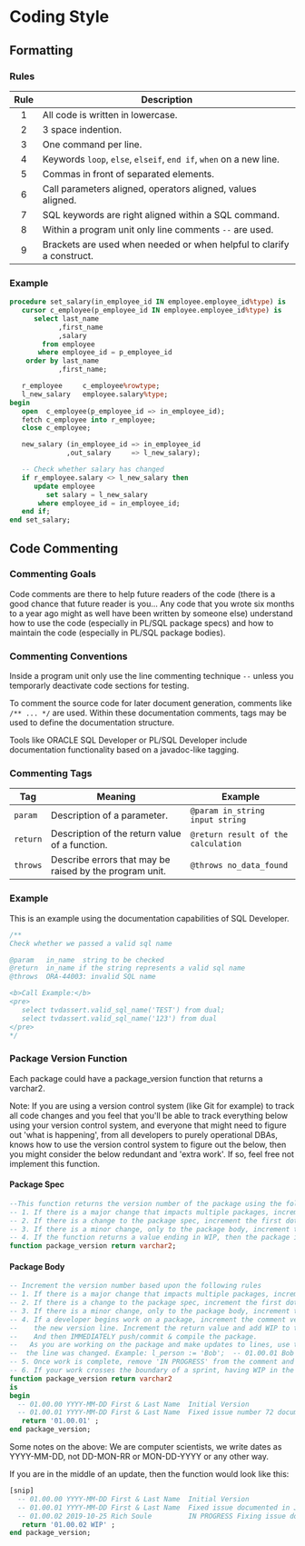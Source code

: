 # Coding Style

## Formatting

### Rules

Rule | Description
:--: | -----------
1    | All code is written in lowercase.
2    | 3 space indention.
3    | One command per line.
4    | Keywords `loop`, `else`, `elseif`, `end if`, `when` on a new line.
5    | Commas in front of separated elements.
6    | Call parameters aligned, operators aligned, values aligned.
7    | SQL keywords are right aligned within a SQL command.
8    | Within a program unit only line comments `--` are used.
9    | Brackets are used when needed or when helpful to clarify a construct. 

### Example

```sql
procedure set_salary(in_employee_id IN employee.employee_id%type) is
   cursor c_employee(p_employee_id IN employee.employee_id%type) is 
      select last_name
            ,first_name
            ,salary
        from employee
       where employee_id = p_employee_id
    order by last_name
            ,first_name;

   r_employee     c_employee%rowtype;
   l_new_salary   employee.salary%type;
begin
   open  c_employee(p_employee_id => in_employee_id);
   fetch c_employee into r_employee;
   close c_employee;

   new_salary (in_employee_id => in_employee_id
              ,out_salary     => l_new_salary);

   -- Check whether salary has changed
   if r_employee.salary <> l_new_salary then
      update employee
         set salary = l_new_salary
       where employee_id = in_employee_id;
   end if;
end set_salary;
```

## Code Commenting

### Commenting Goals

Code comments are there to help future readers of the code (there is a good chance that future reader is you... Any code that you wrote six months to a year ago might as well have been written by someone else) understand how to use the code (especially in PL/SQL package specs) and how to maintain the code (especially in PL/SQL package bodies).

### Commenting Conventions

Inside a program unit only use the line commenting technique `--` unless you temporarly deactivate code sections for testing.

To comment the source code for later document generation, comments like `/** ... */` are used. Within these documentation comments, tags may be used to define the documentation structure.

Tools like ORACLE SQL Developer or PL/SQL Developer include documentation functionality based on a javadoc-like tagging. 

### Commenting Tags

Tag      | Meaning                                                 | Example
-------- | ------------------------------------------------------- | -------
`param`  | Description of a parameter.                             | `@param in_string input string`
`return` | Description of the return value of a function.          | `@return result of the calculation`
`throws` | Describe errors that may be raised by the program unit. | `@throws no_data_found`

### Example

This is an example using the documentation capabilities of SQL Developer. 

```sql
/**
Check whether we passed a valid sql name

@param   in_name  string to be checked
@return  in_name if the string represents a valid sql name
@throws  ORA-44003: invalid SQL name 

<b>Call Example:</b>
<pre>
   select tvdassert.valid_sql_name('TEST') from dual;
   select tvdassert.valid_sql_name('123') from dual
</pre>
*/
```
### Package Version Function

Each package could have a package_version function that returns a varchar2. 

Note: If you are using a version control system (like Git for example) to track all code changes and you feel that you'll be able to track everything below using your version control system, and everyone that might need to figure out 'what is happening', from all developers to purely operational DBAs, knows how to use the version control system to figure out the below, then you might consider the below redundant and 'extra work'. If so, feel free not implement this function.

#### Package Spec
```sql
--This function returns the version number of the package using the following rules:
-- 1. If there is a major change that impacts multiple packages, increment the first digit, e.g. 03.05.09 -> 04.00.00
-- 2. If there is a change to the package spec, increment the first dot, e.g. 03.02.05 -> 03.03.00
-- 3. If there is a minor change, only to the package body, increment the last dot e.g. 03.02.05 -> 03.02.06
-- 4. If the function returns a value ending in WIP, then the package is actively being worked on by a developer.
function package_version return varchar2;
```
#### Package Body
```sql
-- Increment the version number based upon the following rules
-- 1. If there is a major change that impacts multiple packages, increment the first digit, e.g. 03.05.09 -> 04.00.00
-- 2. If there is a change to the package spec, increment the first dot, e.g. 03.02.05 -> 03.03.00
-- 3. If there is a minor change, only to the package body, increment the last dot e.g. 03.02.05 -> 03.02.06
-- 4. If a developer begins work on a package, increment the comment version and include the words 'IN PROGRESS' in 
--    the new version line. Increment the return value and add WIP to the return value. Example:  return '01.00.01 WIP'  
--    And then IMMEDIATELY push/commit & compile the package.
--   As you are working on the package and make updates to lines, use the version number at the end of the line to indicate when 
--  the line was changed. Example: l_person := 'Bob';  -- 01.00.01 Bob is the new person, was Joe.
-- 5. Once work is complete, remove 'IN PROGRESS' from the comment and remove WIP from the return value.
-- 6. If your work crosses the boundary of a sprint, having WIP in the return value will indicate that the package should not be promoted.
function package_version return varchar2
is
begin
  -- 01.00.00 YYYY-MM-DD First & Last Name  Initial Version
  -- 01.00.01 YYYY-MM-DD First & Last Name  Fixed issue number 72 documented in Jira ticket 87: https://ourjiraurl.com/f?p=87
   return '01.00.01' ;
end package_version;
```
Some notes on the above: We are computer scientists, we write dates as YYYY-MM-DD, not DD-MON-RR or MON-DD-YYYY or any other way.

If you are in the middle of an update, then the function would look like this:
``` sql
[snip]
  -- 01.00.00 YYYY-MM-DD First & Last Name  Initial Version
  -- 01.00.01 YYYY-MM-DD First & Last Name  Fixed issue documented in Jira ticket 87: https://ourjiraurl.com/f?p=87
  -- 01.00.02 2019-10-25 Rich Soule         IN PROGRESS Fixing issue documented in Jira ticket 90: https://ourjiraurl.com/f?p=90
   return '01.00.02 WIP' ;
end package_version;
```
